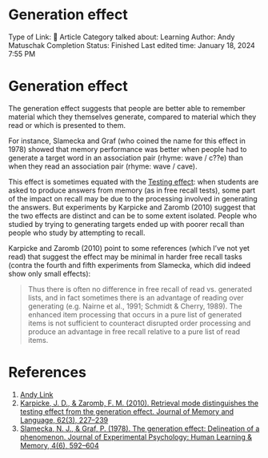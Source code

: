 # Generation effect

Type of Link: 📝 Article
Category talked about: Learning
Author: Andy Matuschak
Completion Status: Finished
Last edited time: January 18, 2024 7:55 PM

# **Generation effect**

The generation effect suggests that people are better able to remember material which they themselves generate, compared to material which they read or which is presented to them.

For instance, Slamecka and Graf (who coined the name for this effect in 1978) showed that memory performance was better when people had to generate a target word in an association pair (rhyme: wave / c??e) than when they read an association pair (rhyme: wave / cave).

This effect is sometimes equated with the [Testing effect](Testing%20effect.md): when students are asked to produce answers from memory (as in free recall tests), some part of the impact on recall may be due to the processing involved in generating the answers. But experiments by Karpicke and Zaromb (2010) suggest that the two effects are distinct and can be to some extent isolated. People who studied by trying to generating targets ended up with poorer recall than people who study by attempting to recall.

Karpicke and Zaromb (2010) point to some references (which I’ve not yet read) that suggest the effect may be minimal in harder free recall tasks (contra the fourth and fifth experiments from Slamecka, which did indeed show only small effects):

> Thus there is often no difference in free recall of read vs. generated lists, and in fact sometimes there is an advantage of reading over generating (e.g. Nairne et al., 1991; Schmidt & Cherry, 1989). The enhanced item processing that occurs in a pure list of generated items is not sufficient to counteract disrupted order processing and produce an advantage in free recall relative to a pure list of read items.
> 

# References

1. [Andy Link](https://notes.andymatuschak.org/About_these_notes?stackedNotes=z5E5QawiXCMbtNtupvxeoEX&stackedNotes=zKGjQtsTKgscAoq271ZzKqw&stackedNotes=zTn3g4wTm1hbkNFUvLLjpev&stackedNotes=zR6RRbCfY5rFkiimFnaJZKB&stackedNotes=z4EXkuLjdBrBZe7PVAGXc5a&stackedNotes=zNUaiGAXp21eorsER1Jm9yU&stackedNotes=zDh1yhNFQNxDEre12B4zd8k&stackedNotes=zLhoRUyjKU665EY16u4XXJy&stackedNotes=z2hQEhqWkdRLL9JUwfawZZx&stackedNotes=z8ccRLda8BqJafNxjQBpzis&stackedNotes=zES5WRczfGgXptmM9tSCwvy&stackedNotes=zMybAxZcdkJHKSATuSZbEhz&stackedNotes=zUR6RM21Sa88cFDfC47svVv&stackedNotes=z26C6ing3sqiZMHRVFuT6xn)
2. [Karpicke, J. D., & Zaromb, F. M. (2010). Retrieval mode distinguishes the testing effect from the generation effect. Journal of Memory and Language, 62(3), 227–239](https://notes.andymatuschak.org/zbtc1h8QyVdG8jeWLcPKuu)
3. [Slamecka, N. J., & Graf, P. (1978). The generation effect: Delineation of a phenomenon. Journal of Experimental Psychology: Human Learning & Memory, 4(6), 592–604](https://notes.andymatuschak.org/zWvCEwYz4Uv1dMHXynq3H5w)